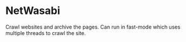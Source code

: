 # NetWasabi

Crawl websites and archive the pages. Can run in fast-mode which uses multiple threads to crawl the site.
